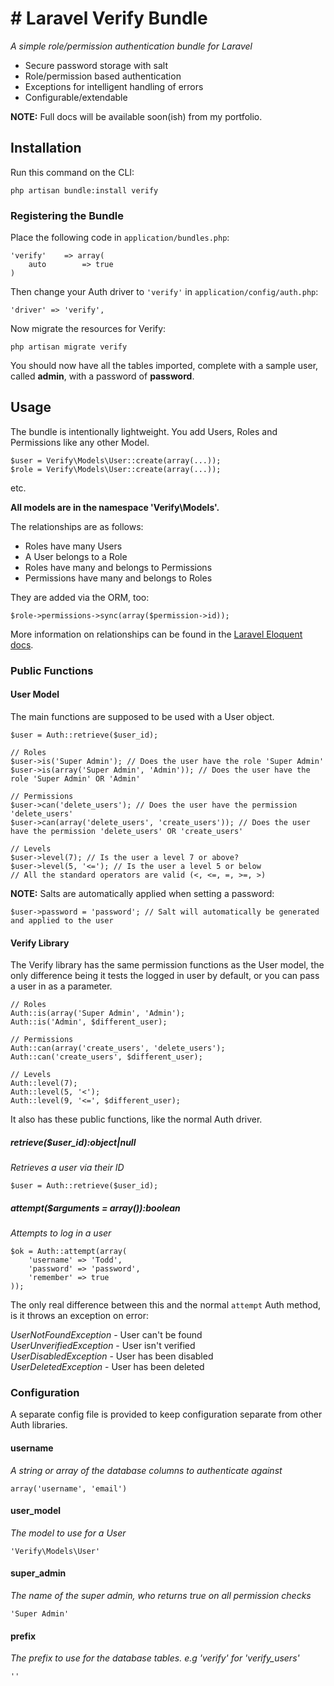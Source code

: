 # # Laravel Verify Bundle

*A simple role/permission authentication bundle for Laravel*

+  Secure password storage with salt
+  Role/permission based authentication
+  Exceptions for intelligent handling of errors
+  Configurable/extendable

**NOTE:** Full docs will be available soon(ish) from my portfolio.

## Installation

Run this command on the CLI:

    php artisan bundle:install verify  

### Registering the Bundle

Place the following code in ``application/bundles.php``:


    'verify'    => array(
        auto        => true
    )


Then change your Auth driver to ``'verify'`` in ``application/config/auth.php``:

    'driver' => 'verify',

Now migrate the resources for Verify:

    php artisan migrate verify

You should now have all the tables imported, complete with a sample user, called **admin**, with a password of **password**.

## Usage

The bundle is intentionally lightweight. You add Users, Roles and Permissions like any other Model.

    $user = Verify\Models\User::create(array(...));
    $role = Verify\Models\User::create(array(...));

etc. 

**All models are in the namespace 'Verify\Models\'.**

The relationships are as follows:

+  Roles have many Users
+  A User belongs to a Role
+  Roles have many and belongs to Permissions
+  Permissions have many and belongs to Roles

They are added via the ORM, too:

    $role->permissions->sync(array($permission->id));

More information on relationships can be found in the [Laravel Eloquent docs](http://laravel.com/docs/database/eloquent).

### Public Functions

#### User Model

The main functions are supposed to be used with a User object.

    $user = Auth::retrieve($user_id);
  
    // Roles
    $user->is('Super Admin'); // Does the user have the role 'Super Admin'  
    $user->is(array('Super Admin', 'Admin')); // Does the user have the role 'Super Admin' OR 'Admin'
  
    // Permissions
    $user->can('delete_users'); // Does the user have the permission 'delete_users'
    $user->can(array('delete_users', 'create_users')); // Does the user have the permission 'delete_users' OR 'create_users'
  
    // Levels
    $user->level(7); // Is the user a level 7 or above?
    $user->level(5, '<='); // Is the user a level 5 or below
    // All the standard operators are valid (<, <=, =, >=, >)

**NOTE:** Salts are automatically applied when setting a password:

    $user->password = 'password'; // Salt will automatically be generated and applied to the user


#### Verify Library

The Verify library has the same permission functions as the User model, the only difference being it tests the logged in user by default, or you can pass a user in as a parameter.

    // Roles
    Auth::is(array('Super Admin', 'Admin');
    Auth::is('Admin', $different_user);

    // Permissions
    Auth::can(array('create_users', 'delete_users');
    Auth::can('create_users', $different_user);

    // Levels
    Auth::level(7);
    Auth::level(5, '<');
    Auth::level(9, '<=', $different_user);

It also has these public functions, like the normal Auth driver.

##### retrieve($user_id):object|null  
*Retrieves a user via their ID*

    $user = Auth::retrieve($user_id);

##### attempt($arguments = array()):boolean  
*Attempts to log in a user*

    $ok = Auth::attempt(array(
        'username' => 'Todd',
        'password' => 'password',
        'remember' => true
    ));

The only real difference between this and the normal ```attempt``` Auth method, is it throws an exception on error:

*UserNotFoundException* - User can't be found  
*UserUnverifiedException* - User isn't verified  
*UserDisabledException* - User has been disabled  
*UserDeletedException* - User has been deleted

### Configuration

A separate config file is provided to keep configuration separate from other Auth libraries.


#### username
*A string or array of the database columns to authenticate against*  

    array('username', 'email')

#### user_model
*The model to use for a User*  

    'Verify\Models\User'

#### super_admin
*The name of the super admin, who returns true on all permission checks*

    'Super Admin'

#### prefix
*The prefix to use for the database tables. e.g 'verify' for 'verify_users'*

    ''
